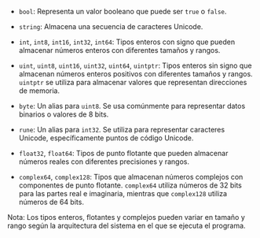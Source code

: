 - `bool`: Representa un valor booleano que puede ser `true` o `false`.

- `string`: Almacena una secuencia de caracteres Unicode.

- `int`, `int8`, `int16`, `int32`, `int64`: Tipos enteros con signo que pueden almacenar números enteros con diferentes tamaños y rangos.

- `uint`, `uint8`, `uint16`, `uint32`, `uint64`, `uintptr`: Tipos enteros sin signo que almacenan números enteros positivos con diferentes tamaños y rangos. `uintptr` se utiliza para almacenar valores que representan direcciones de memoria.

- `byte`: Un alias para `uint8`. Se usa comúnmente para representar datos binarios o valores de 8 bits.

- `rune`: Un alias para `int32`. Se utiliza para representar caracteres Unicode, específicamente puntos de código Unicode.

- `float32`, `float64`: Tipos de punto flotante que pueden almacenar números reales con diferentes precisiones y rangos.

- `complex64`, `complex128`: Tipos que almacenan números complejos con componentes de punto flotante. `complex64` utiliza números de 32 bits para las partes real e imaginaria, mientras que `complex128` utiliza números de 64 bits.

Nota: Los tipos enteros, flotantes y complejos pueden variar en tamaño y rango según la arquitectura del sistema en el que se ejecuta el programa.
